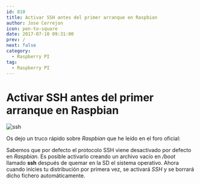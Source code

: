 ```yaml
---
id: 810
title: Activar SSH antes del primer arranque en Raspbian
author: Jose Cerrejon
icon: pen-to-square
date: 2017-07-10 09:31:00
prev: /
next: false
category:
  - Raspberry PI
tag:
  - Raspberry PI
---
```


# Activar SSH antes del primer arranque en Raspbian

![ssh](/images/2017/07/ssh.png)

Os dejo un truco rápido sobre *Raspbian* que he leído en el foro oficial:

Sabemos que por defecto el protocolo SSH viene desactivado por defecto en *Raspbian*. Es posible activarlo creando un archivo vacío en */boot* llamado **ssh** después de quemar en la SD el sistema operativo. Ahora cuando inicies tu distribución por primera vez, se activará *SSH* y se borrará dicho fichero automáticamente.